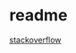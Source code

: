 # readme

[stackoverflow](https://stackoverflow.com/questions/33527653/babel-6-regeneratorruntime-is-not-defined)
